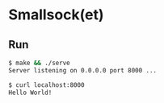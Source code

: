 # Smallsock(et)

## Run
```bash
$ make && ./serve
Server listening on 0.0.0.0 port 8000 ...
```
```bash
$ curl localhost:8000
Hello World!
```
